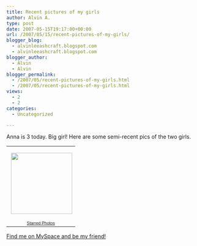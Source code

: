 ```yaml
---
title: Recent pictures of my girls
author: Alvin A.
type: post
date: 2007-05-15T19:17:00+00:00
url: /2007/05/15/recent-pictures-of-my-girls/
blogger_blog:
  - alvinleeashcraft.blogspot.com
  - alvinleeashcraft.blogspot.com
blogger_author:
  - Alvin
  - Alvin
blogger_permalink:
  - /2007/05/recent-pictures-of-my-girls.html
  - /2007/05/recent-pictures-of-my-girls.html
views:
  - 2
  - 2
categories:
  - Uncategorized

---
```

Anna is 3 today. Big girl! Here are some semi-recent pics of the two girls.



<table style="width:194px;">
  <tr>
    <td align="center" style="height:194px;background:url('http://picasaweb.google.com/f/img/transparent_album_background.gif') no-repeat left;">
      <a href="http://picasaweb.google.com/alashcraft/StarredPhotos"><img data-recalc-dims="1" loading="lazy" decoding="async" src="https://i0.wp.com/lh5.google.com/image/alashcraft/Rj94xnIkFFE/AAAAAAAAABs/SSBFf393aZk/s160-c/StarredPhotos.jpg?resize=160%2C160" width="160" height="160" style="margin:1px 0 0 4px;" /></a>
    </td>
  </tr>
  
  <tr>
    <td style="text-align:center;font-family:arial,sans-serif;font-size:11px;">
      <a href="http://picasaweb.google.com/alashcraft/StarredPhotos">Starred Photos</a>
    </td>
  </tr>
</table>

<div class="blogger-post-footer">
  <a href="http://www.myspace.com/alvinashcraft">Find me on MySpace and be my friend!</a></p>
</div>